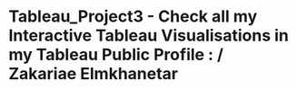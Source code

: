 # Tableau_Project3 - Check all my Interactive Tableau Visualisations in my Tableau Public Profile : / Zakariae Elmkhanetar
